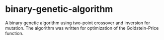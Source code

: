 # binary-genetic-algorithm
A binary genetic algorithm using two-point crossover and inversion for mutation. The algorithm was written for optimization of the Goldstein-Price function.
